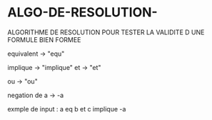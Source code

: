 # ALGO-DE-RESOLUTION-
ALGORITHME DE RESOLUTION POUR TESTER LA VALIDITE D UNE FORMULE BIEN FORMEE


equivalent -> "equ"

implique -> "implique"
et -> "et"

ou  -> "ou"

negation de a -> -a

exmple de input : a eq b et c implique -a

